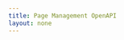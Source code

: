 ```yaml
---
title: Page Management OpenAPI
layout: none
--- 
```


<RedoclyAPIBlock src='https://api.redocly.com/registry/bundle/adobe-developers/AEM-pages/aspm/openapi.yaml?branch=prod' typography='fontFamily: `"Source Sans Pro", sans-serif`' />
